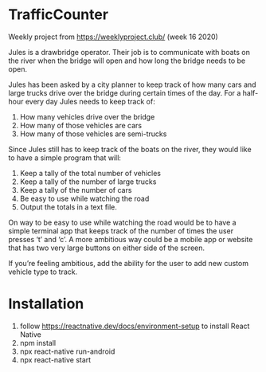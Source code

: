 # TrafficCounter
Weekly project from https://weeklyproject.club/ (week 16 2020)

Jules is a drawbridge operator. Their job is to communicate with boats on the river when the bridge will open and how long the bridge needs to be open.

Jules has been asked by a city planner to keep track of how many cars and large trucks drive over the bridge during certain times of the day. For a half-hour every day Jules needs to keep track of:
1. How many vehicles drive over the bridge
1. How many of those vehicles are cars
1. How many of those vehicles are semi-trucks

Since Jules still has to keep track of the boats on the river, they would like to have a simple program that will:
1. Keep a tally of the total number of vehicles
1. Keep a tally of the number of large trucks
1. Keep a tally of the number of cars
1. Be easy to use while watching the road
1. Output the totals in a text file.

On way to be easy to use while watching the road would be to have a simple terminal app that keeps track of the number of times the user presses ‘t’ and ‘c’. A more ambitious way could be a mobile app or website that has two very large buttons on either side of the screen.

If you’re feeling ambitious, add the ability for the user to add new custom vehicle type to track.

# Installation
1. follow https://reactnative.dev/docs/environment-setup to install React Native
1. npm install
1. npx react-native run-android
1. npx react-native start